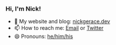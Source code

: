 ### Hi, I'm Nick!

- 🌱 My website and blog: [nickgerace.dev](https://nickgerace.dev)
- 📫 How to reach me: [Email](mailto:nickgerace@hey.com) or [Twitter](https://twitter.com/nickgerace)
- 😄 Pronouns: [he/him/his](https://pronoun.is/he)
